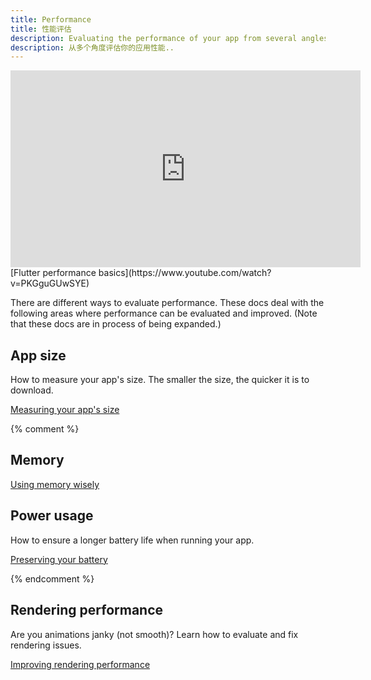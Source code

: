 ```yaml
---
title: Performance
title: 性能评估
description: Evaluating the performance of your app from several angles.
description: 从多个角度评估你的应用性能..
---
```


<iframe width="560" height="315" src="https://www.youtube.com/embed/PKGguGUwSYE" frameborder="0" allow="accelerometer; autoplay; encrypted-media; gyroscope; picture-in-picture" allowfullscreen></iframe>
[Flutter performance basics](https://www.youtube.com/watch?v=PKGguGUwSYE)

There are different ways to evaluate performance.
These docs deal with the following areas
where performance can be evaluated and improved.
(Note that these docs are in process of being expanded.)

## App size

How to measure your app's size. The smaller the size,
the quicker it is to download.

[Measuring your app's size][]

{% comment %}

## Memory

[Using memory wisely](/docs/perf/memory)

## Power usage

How to ensure a longer battery life when running
your app.

[Preserving your battery](/docs/perf/power)

{% endcomment %}

## Rendering performance

Are you animations janky (not smooth)? Learn how to
evaluate and fix rendering issues.

[Improving rendering performance](/docs/perf/rendering)


[Measuring your app's size]: /docs/perf/app-size
